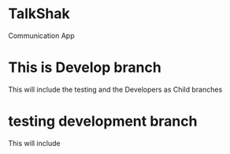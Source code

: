 # TalkShak

Communication App

# This is Develop branch

This will include the testing and the Developers as Child branches

# testing development branch

This will include
